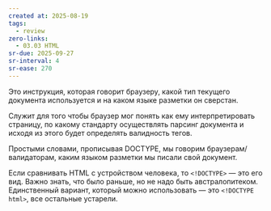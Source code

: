 ```yaml
---
created at: 2025-08-19
tags:
  - review
zero-links:
  - 03.03 HTML
sr-due: 2025-09-27
sr-interval: 4
sr-ease: 270
---
```

Это инструкция, которая говорит браузеру, какой тип текущего документа используется и на каком языке разметки он сверстан.

Служит для того чтобы браузер мог понять как ему интерпретировать страницу, по какому стандарту осуществлять парсинг документа и исходя из этого будет определять валидность тегов.

Простыми словами, прописывая DOCTYPE, мы говорим браузерам/валидаторам, каким языком разметки мы писали свой документ.

Если сравнивать HTML с устройством человека, то `<!DOCTYPE>` — это его вид. Важно знать, что было раньше, но не надо быть австралопитеком. Единственный вариант, который можно использовать — это `<!DOCTYPE html>`, все остальные устарели.
